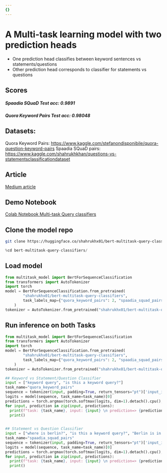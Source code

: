```yaml
---
{}
---
```

# A Multi-task learning model with two prediction heads
* One prediction head classifies between keyword sentences vs statements/questions
* Other prediction head corresponds to classifier for statements vs questions

## Scores
##### Spaadia SQuaD Test acc: **0.9891**
##### Quora Keyword Pairs Test acc: **0.98048**

## Datasets:
Quora Keyword Pairs: https://www.kaggle.com/stefanondisponibile/quora-question-keyword-pairs
Spaadia SQuaD pairs: https://www.kaggle.com/shahrukhkhan/questions-vs-statementsclassificationdataset

## Article
[Medium article](https://medium.com/@shahrukhx01/multi-task-learning-with-transformers-part-1-multi-prediction-heads-b7001cf014bf)
## Demo Notebook
[Colab Notebook Multi-task Query classifiers](https://colab.research.google.com/drive/1R7WcLHxDsVvZXPhr5HBgIWa3BlSZKY6p?usp=sharing)
## Clone the model repo
```bash 
git clone https://huggingface.co/shahrukhx01/bert-multitask-query-classifiers
```
```python
%cd bert-multitask-query-classifiers/
```
## Load model
```python
from multitask_model import BertForSequenceClassification
from transformers import AutoTokenizer
import torch
model = BertForSequenceClassification.from_pretrained(
        "shahrukhx01/bert-multitask-query-classifiers",
        task_labels_map={"quora_keyword_pairs": 2, "spaadia_squad_pairs": 2},
    )
tokenizer = AutoTokenizer.from_pretrained("shahrukhx01/bert-multitask-query-classifiers")
```
## Run inference on both Tasks
```python
from multitask_model import BertForSequenceClassification
from transformers import AutoTokenizer
import torch
model = BertForSequenceClassification.from_pretrained(
        "shahrukhx01/bert-multitask-query-classifiers",
        task_labels_map={"quora_keyword_pairs": 2, "spaadia_squad_pairs": 2},
    )
tokenizer = AutoTokenizer.from_pretrained("shahrukhx01/bert-multitask-query-classifiers")

## Keyword vs Statement/Question Classifier
input = ["keyword query", "is this a keyword query?"]
task_name="quora_keyword_pairs"
sequence = tokenizer(input, padding=True, return_tensors="pt")['input_ids']
logits = model(sequence, task_name=task_name)[0]
predictions = torch.argmax(torch.softmax(logits, dim=1).detach().cpu(), axis=1)
for input, prediction in zip(input, predictions):
  print(f"task: {task_name}, input: {input} \n prediction=> {prediction}")
  print()
  

## Statement vs Question Classifier
input = ["where is berlin?", "is this a keyword query?", "Berlin is in Germany."]
task_name="spaadia_squad_pairs"
sequence = tokenizer(input, padding=True, return_tensors="pt")['input_ids']
logits = model(sequence, task_name=task_name)[0]
predictions = torch.argmax(torch.softmax(logits, dim=1).detach().cpu(), axis=1)
for input, prediction in zip(input, predictions):
  print(f"task: {task_name}, input: {input} \n prediction=> {prediction}")
  print()
```